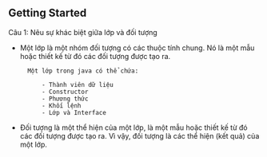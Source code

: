 ## Getting Started

Câu 1: Nêu sự khác biệt giữa lớp và đối tượng

- Một lớp là một nhóm đối tượng có các thuộc tính chung. Nó là một mẫu hoặc thiết kế từ đó các đối tượng được tạo ra.

        Một lớp trong java có thể chứa:

            - Thành viên dữ liệu
            - Constructor
            - Phương thức
            - Khối lệnh
            - Lớp và Interface
- Đối tượng là một thể hiện của một lớp, là một mẫu hoặc thiết kế từ đó các đối tượng được tạo ra. Vì vậy, đối tượng là các thể hiện (kết quả) của một lớp.

